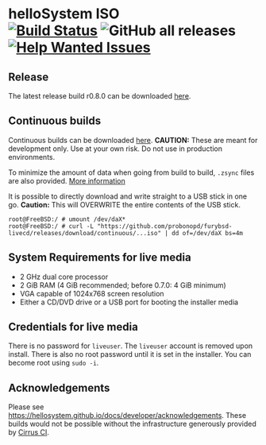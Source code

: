 # helloSystem ISO <br> [![Build Status](https://api.cirrus-ci.com/github/helloSystem/ISO.svg)](https://cirrus-ci.com/github/helloSystem/ISO) ![GitHub all releases](https://img.shields.io/github/downloads/helloSystem/ISO/total) [![Help Wanted Issues](https://img.shields.io/github/issues/helloSystem/ISO/help%20wanted)](https://github.com/helloSystem/ISO/issues?q=is%3Aissue+is%3Aopen+label%3A%22help+wanted%22)

## Release

The latest release build r0.8.0 can be downloaded [here](../../releases/tag/r0.8.0).

## Continuous builds

Continuous builds can be downloaded [here](../../releases/). __CAUTION:__ These are meant for development only. Use at your own risk. Do not use in production environments.

To minimize the amount of data when going from build to build, `.zsync` files are also provided. [More information](https://askubuntu.com/questions/54241/how-do-i-update-an-iso-with-zsync)

It is possible to directly download and write straight to a USB stick in one go. __Caution:__ This will OVERWRITE the entire contents of the USB stick.

```
root@FreeBSD:/ # umount /dev/daX*
root@FreeBSD:/ # curl -L "https://github.com/probonopd/furybsd-livecd/releases/download/continuous/...iso" | dd of=/dev/daX bs=4m
```

## System Requirements for live media

* 2 GHz dual core processor
* 2 GiB RAM (4 GiB recommended; before 0.7.0: 4 GiB minimum)
* VGA capable of 1024x768 screen resolution 
* Either a CD/DVD drive or a USB port for booting the installer media

## Credentials for live media

There is no password for `liveuser`. The `liveuser` account is removed upon install.  There is also no root password until it is set in the installer. You can become root using `sudo -i`.

## Acknowledgements

Please see https://hellosystem.github.io/docs/developer/acknowledgements.
These builds would not be possible without the infrastructure generously provided by [Cirrus CI](https://cirrus-ci.com/).
